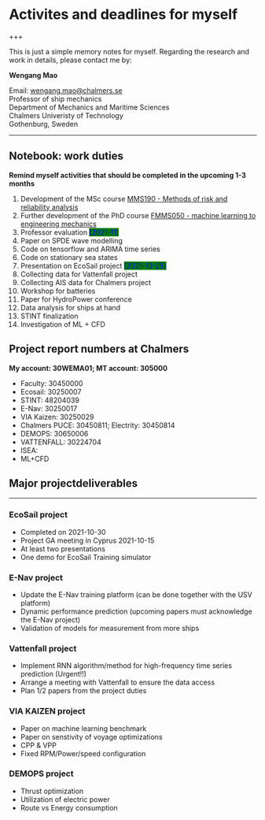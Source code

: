# Activites and deadlines for myself
+++

This is just a simple memory notes for myself. Regarding the research and work in details, please contact me by:

**Wengang Mao**

Email: wengang.mao@chalmers.se <br />
Professor of ship mechanics <br />
Department of Mechanics and Maritime Sciences <br />
Chalmers Univeristy of Technology <br />
Gothenburg, Sweden <br />


---

## Notebook: work duties

**Remind myself activities that should be completed in the upcoming 1-3 months**
1. Development of the MSc course [MMS190 - Methods of risk and reliability analysis](https://wengangmao.github.io/mms190)
2. Further development of the PhD course [FMMS050 - machine learning to engineering mechanics](https://wengangmao.github.io/fmms050)
3. Professor evaluation <span style = "background: green; color: blue">[2021-11]</span>
4. Paper on SPDE wave modelling
5. Code on tensorflow and ARIMA time series
6. Code on stationary sea states
7. Presentation on EcoSail project <span style = "background: green; color: blue">[2021-10-25]</span>
8. Collecting data for Vattenfall project
9. Collecting AIS data for Chalmers project
10. Workshop for batteries
11. Paper for HydroPower conference
12. Data analysis for ships at hand
13. STINT finalization
14. Investigation of ML + CFD

## Project report numbers at Chalmers
**My account: 30WEMA01;  MT account: 305000**
- Faculty: 30450000
- Ecosail: 30250007
- STINT: 48204039
- E-Nav: 30250017
- VIA Kaizen: 30250029
- Chalmers PUCE: 30450811; Electrity: 30450814
- DEMOPS: 30650006
- VATTENFALL: 30224704
- ISEA:
- ML+CFD



## Major projectdeliverables 

---

### EcoSail project
- Completed on 2021-10-30
- Project GA meeting in Cyprus 2021-10-15
- At least two presentations
- One demo for EcoSail Training simulator

### E-Nav project
- Update the E-Nav training platform (can be done together with the USV platform)
- Dynamic performance prediction (upcoming papers must acknowledge the E-Nav project)
- Validation of models for measurement from more ships

### Vattenfall project
- Implement RNN algorithm/method for high-frequency time series prediction (Urgent!!)
- Arrange a meeting with Vattenfall to ensure the data access
- Plan 1/2 papers from the project duties

### VIA KAIZEN project
- Paper on machine learning benchmark
- Paper on senstivity of voyage optimizations
- CPP & VPP
- Fixed RPM/Power/speed configuration

### DEMOPS project
- Thrust optimization
- Utilization of electric power
- Route vs Energy consumption